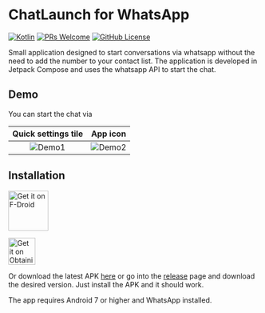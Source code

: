 # ChatLaunch for WhatsApp
[![Kotlin](https://img.shields.io/badge/kotlin-2.0.0-blue.svg?logo=kotlin)](http://kotlinlang.org)
[![PRs Welcome](https://img.shields.io/badge/PRs-welcome-brightgreen.svg)](https://github.com/theolm/WhatsAppNoContact/pulls)
[![GitHub License](https://img.shields.io/badge/license-MIT-blue.svg?style=flat)](https://opensource.org/licenses/MIT)

Small application designed to start conversations via whatsapp without the need to add the number to your contact list.
The application is developed in Jetpack Compose and uses the whatsapp API to start the chat.




## Demo

You can start the chat via

|      Quick settings tile      |           App icon            |
|:-----------------------------:|:-----------------------------:|
| ![Demo1](extras/preview1.gif) | ![Demo2](extras/preview2.gif) |

## Installation

[<img src="https://fdroid.gitlab.io/artwork/badge/get-it-on.png"
     alt="Get it on F-Droid"
     height="80">](https://f-droid.org/packages/dev.theolm.wwc/)

[<img src="https://github.com/ImranR98/Obtainium/blob/main/assets/graphics/badge_obtainium.png"
     alt="Get it on Obtainium"
     height="54">](https://apps.obtainium.imranr.dev/redirect?r=obtainium://add/https://github.com/theolm/WhatsAppNoContact/)

Or download the latest APK [here](https://github.com/theolm/WhatsAppNoContact/releases/latest/download/app-release.apk) or go into the [release](https://github.com/theolm/WhatsAppNoContact/releases/latest/) page and download the desired version. Just install the APK and it should work.

The app requires Android 7 or higher and WhatsApp installed.
